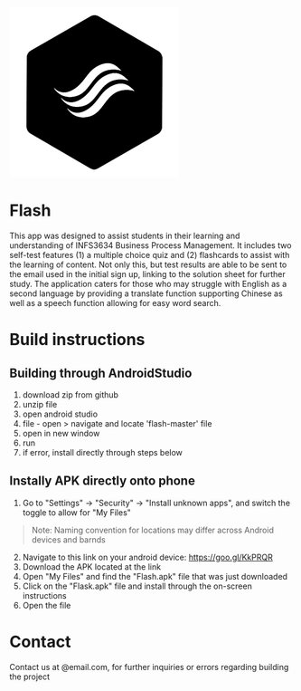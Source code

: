 ![alt text](https://raw.githubusercontent.com/z5075822/flash/master/app/src/main/res/drawable-mdpi/logo.png)

# Flash
This app was designed to assist students in their learning and understanding of INFS3634 Business Process Management. It includes two self-test features (1) a multiple choice quiz and (2) flashcards to assist with the learning of content. Not only this, but test results are able to be sent to the email used in the initial sign up, linking to the solution sheet for further study. The application caters for those who may struggle with English as a second language by providing a translate function supporting Chinese as well as a speech function allowing for easy word search. 

# Build instructions
## Building through AndroidStudio
1) download zip from github
2) unzip file
3) open android studio 
4) file - open > navigate and locate 'flash-master' file
5) open in new window
6) run
7) if error, install directly through steps below

## Instally APK directly onto phone
1) Go to "Settings" -> "Security" -> "Install unknown apps", and switch the toggle to allow for "My Files"
> Note: Naming convention for locations may differ across Android devices and barnds
2) Navigate to this link on your android device: https://goo.gl/KkPRQR
3) Download the APK located at the link
4) Open "My Files" and find the "Flash.apk" file that was just downloaded
5) Click on the "Flask.apk" file and install through the on-screen instructions
6) Open the file

# Contact
Contact us at @email.com, for further inquiries or errors regarding building the project

